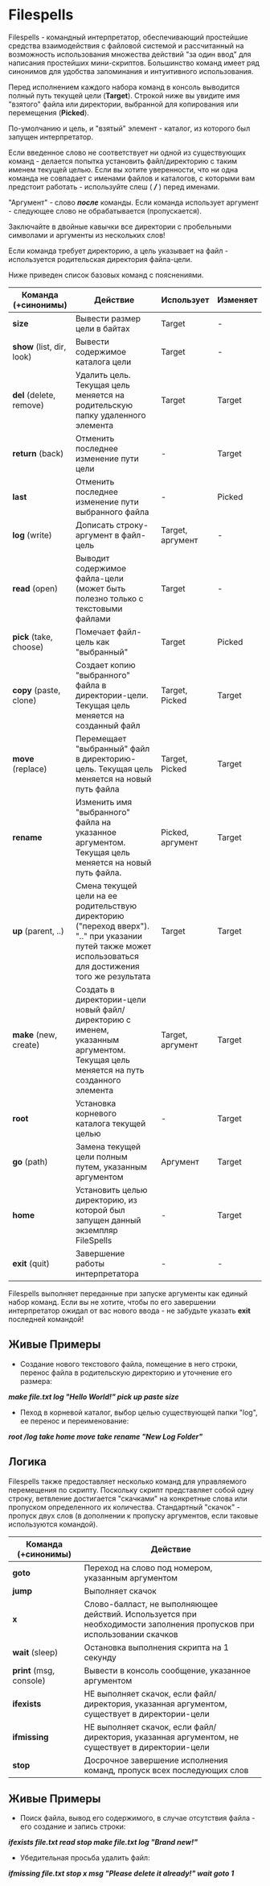 # Filespells
Filespells - командный интерпретатор, обеспечивающий простейшие средства взаимодействия с файловой системой и рассчитанный на возможность использования множества действий "за один ввод" для написания простейших мини-скриптов. Большинство команд имеет ряд синонимов для удобства запоминания и интуитивного использования.

Перед исполнением каждого набора команд в консоль выводится полный путь текущей цели (**Target**).
Строкой ниже вы увидите имя "взятого" файла или директории, выбранной для копирования или перемещения (**Picked**).

По-умолчанию и цель, и "взятый" элемент - каталог, из которого был запущен интерпретатор.

Если введенное слово не соответствует ни одной из существующих команд - делается попытка установить файл/директорию с таким именем текущей целью. Если вы хотите уверенности, что ни одна команда не совпадает с именами файлов и каталогов, с которыми вам предстоит работать - используйте слеш ( ***/*** ) перед именами.

"Аргумент" - слово ***после*** команды. Если команда использует аргумент - следующее слово не обрабатывается (пропускается).

Заключайте в двойные кавычки все директории с пробельными символами и аргументы из нескольких слов!

Если команда требует директорию, а цель указывает на файл - используется родительская директория файла-цели.

Ниже приведен список базовых команд с пояснениями.

Команда (+синонимы)      |                        Действие                    |    Использует     |  Изменяет
-------------------------|----------------------------------------------------|-------------------|-----------
**size**                 | Вывести размер цели в байтах                       | Target            | -
**show** (list, dir, look) | Вывести содержимое каталога цели                   | Target            | -
**del** (delete, remove) | Удалить цель. Текущая цель меняется на родительскую папку удаленного элемента | Target   | Target
**return** (back)        | Отменить последнее изменение пути цели             | -                 | Target
**last**                 | Отменить последнее изменение пути выбранного файла | -                 | Picked
**log** (write)          | Дописать строку-аргумент в файл-цель                        | Target, аргумент  | -
**read** (open)          | Выводит содержимое файла-цели (может быть полезно только с текстовыми файлами | Target | -
**pick** (take, choose)  | Помечает файл-цель как "выбранный"                 | Target            | Picked
**copy** (paste, clone)  | Создает копию "выбранного" файла в директории-цели. Текущая цель меняется на созданный файл | Target, Picked            | Target
**move** (replace)       | Перемещает "выбранный" файл в директорию-цель. Текущая цель меняется на новый путь файла | Target, Picked            | Target
**rename**               | Изменить имя "выбранного" файла на указанное аргументом. Текущая цель меняется на новый путь файла. | Picked, аргумент | Target
**up** (parent, ..)      | Смена текущей цели на ее родительствую директорию ("переход вверх"). ".." при указании путей также может использоваться для достижения того же результата | Target         | Target
**make** (new, create)   | Создать в директории-цели новый файл/директорию с именем, указанным аргументом. Текущая цель меняется на путь созданного элемента | Target, аргумент | Target
**root**                 | Установка корневого каталога текущей целью | -            | Target
**go** (path)      | Замена текущей цели полным путем, указанным аргументом | Аргумент | Target
**home**       | Установить целью директорию, из которой был запущен данный экземпляр FileSpells | -   | Target
**exit** (quit)          | Завершение работы интерпретатора | -            | -

Filespells выполняет переданные при запуске аргументы как единый набор команд. Если вы не хотите, чтобы по его завершении интерпретатор ожидал от вас нового ввода - не забудьте указать **exit** последней командой!

## Живые Примеры

 - Создание нового текстового файла, помещение в него строки, перенос файла в родительскую директорию и уточнение его размера:

***make file.txt log "Hello World!" pick up paste size***

 - Пеход в корневой каталог, выбор целью существующей папки "log", ее перенос и переименование:

***root /log take home move take rename "New Log Folder"***

## Логика

Filespells также предоставляет несколько команд для управляемого перемещения по скрипту. Поскольку скрипт представляет собой одну строку, ветвление достигается "скачками" на конкретные слова или пропуском определенного их количества. Стандартный "скачок" - пропуск двух слов (в дополнении к пропуску аргументов, если таковые используются командой).

Команда (+синонимы)      |                        Действие                    
-------------------------|----------------------------------------------------
**goto**                 | Переход на слово под номером, указанным аргументом
**jump**                 | Выполняет скачок
**x**                    | Слово-балласт, не выполняющее действий. Используется при необходимости заполнения пропусков при использовании скачков
**wait** (sleep)         | Остановка выполнения скрипта на 1 секунду
**print** (msg, console) | Вывести в консоль сообщение, указанное аргументом
**ifexists**             | НЕ выполняет скачок, если файл/директория, указанная аргументом, существует в директории-цели
**ifmissing**            | НЕ выполняет скачок, если файл/директория, указанная аргументом, не существует в директории-цели
**stop**                 | Досрочное завершение исполнения команд, пропуск всех последующих слов

## Живые Примеры

 - Поиск файла, вывод его содержимого, в случае отсутствия файла - его создание и запись строки:
 
 ***ifexists file.txt read stop make file.txt log "Brand new!"***
 
 - Убедительная просьба удалить файл:
 
 ***ifmissing file.txt stop x msg "Please delete it already!" wait goto 1***
